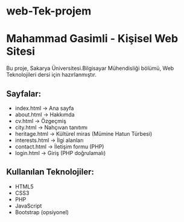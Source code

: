 # web-Tek-projem
# Mahammad Gasimli - Kişisel Web Sitesi

Bu proje, Sakarya Üniversitesi.Bilgisayar Mühendisliği bölümü, Web Teknolojileri dersi için hazırlanmıştır.

## Sayfalar:
- index.html → Ana sayfa
- about.html → Hakkımda
- cv.html → Özgeçmiş
- city.html → Nahçıvan tanıtımı
- heritage.html → Kültürel miras (Mümine Hatun Türbesi)
- interests.html → İlgi alanları
- contact.html → İletişim formu (PHP)
- login.html → Giriş (PHP doğrulamalı)

## Kullanılan Teknolojiler:
- HTML5
- CSS3
- PHP
- JavaScript
- Bootstrap (opsiyonel)
